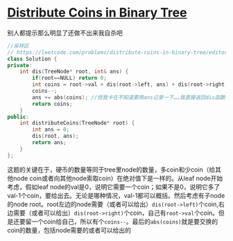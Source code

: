 # [Distribute Coins in Binary Tree](https://leetcode.com/problems/distribute-coins-in-binary-tree)

别人都提示那么明显了还做不出来我自杀吧
```c++
//采样区
// https://leetcode.com/problems/distribute-coins-in-binary-tree/editorial 有小变种做法，注意绝对值
class Solution {
private:
    int dis(TreeNode* root, int& ans) {
        if(root==NULL) return 0;
        int coins = root->val + dis(root->left, ans) + dis(root->right, ans); //理论上这个公式应该是这题的关键
        coins--;
        ans += abs(coins); //但我卡在不知道要用ans记录一下……我直接返回dis函数return的值了，想都不想一下
        return coins;
    }
public:
    int distributeCoins(TreeNode* root) {
        int ans = 0;
        dis(root, ans);
        return ans;
    }
};
```
这题的关键在于，硬币的数量等同于tree里node的数量，多coin和少coin（给其他node coin或者向其他node索取coin）在绝对值下是一样的。从leaf node开始考虑，假如leaf node的val是0，说明它需要一个coin；如果不是0，说明它多了val-1个coin，要给出去。无论是哪种情况，val-1都可以概括。然后考虑有子node的node root。root左边的node需要（或者可以给出）`dis(root->left)`个coin,右边需要（或者可以给出）`dis(root->right)`个coin，自己有`root->val`个coin。但是还要留一个coin给自己，所以有个`coins--`。最后的`abs(coins)`就是要交换的coin的数量，包括node需要的或者可以给出的